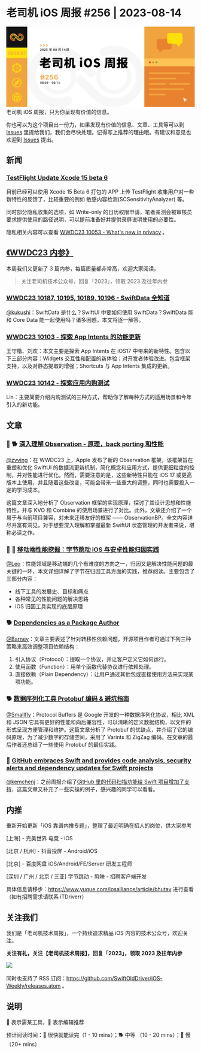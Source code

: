 # 老司机 iOS 周报 #256 | 2023-08-14

![ios-weekly](https://github.com/SwiftOldDriver/iOS-Weekly/blob/master/assets/weekly-header/256.png?raw=true)
老司机 iOS 周报，只为你呈现有价值的信息。

你也可以为这个项目出一份力，如果发现有价值的信息、文章、工具等可以到 [Issues](https://github.com/SwiftOldDriver/iOS-Weekly/issues) 里提给我们，我们会尽快处理。记得写上推荐的理由哦。有建议和意见也欢迎到 [Issues](https://github.com/SwiftOldDriver/iOS-Weekly/issues) 提出。

## 新闻

### [TestFlight Update Xcode 15 beta 6](https://developer.apple.com/news/releases/?id=08022023a)

目前已经可以使用 Xcode 15 Beta 6 打包的 APP 上传 TestFlight 收集用户对一些新特性的反馈了，比较重要的例如 敏感内容检测(SCSensitivityAnalyzer) 等。

同时部分隐私收集的选项，如 Write-only 的日历权限申请，笔者亲测会被审核员要求提供使用的路径说明，可以提前准备好并提供录屏说明使用的必要性。

隐私相关内容可以查看 [WWDC23 10053 - What's new in privacy](https://xiaozhuanlan.com/topic/9504861273) 。

## [《WWDC23 内参》](https://xiaozhuanlan.com/wwdc23)

本周我们又更新了 3 篇内参，每篇质量都非常高，欢迎大家阅读。

> 关注老司机技术公众号，回复「2023」，领取 2023 及往年内参

### [WWDC23 10187, 10195, 10189, 10196 - SwiftData 全知道](https://xiaozhuanlan.com/topic/4937125086)

[@kukushi](https://kukushi.github.io/)：SwiftData 是什么？SwiftUI 中要如何使用 SwiftData？SwiftData 能和 Core Data 能一起使用吗？诸多困惑，本文将逐一解答。

### [WWDC23 10103 - 探索 App Intents 的功能更新](https://xiaozhuanlan.com/topic/9860547123)

王守楷、刘欢：本文主要是探索 App Intents 在 iOS17 中带来的新特性。包含以下三部分内容：Widgets 交互性和配置的新体验；对开发者体验改进。包含框架支持，以及对静态提取的增强；Shortcuts 与 App Intents 集成的更新。

### [WWDC23 10142 - 探索应用内购测试](https://xiaozhuanlan.com/topic/5180246739)

Lin：主要简要介绍内购测试的三种方式，帮助你了解每种方式的适用场景和今年引入的新功能。

## 文章

### 🌟 🐕 [深入理解 Observation - 原理，back porting 和性能](https://onevcat.com/2023/08/observation-framework/)

[@zvving](https://github.com/zvving)：在 WWDC23 上，Apple 发布了新的 Observation 框架，该框架旨在重塑和优化 SwiftUI 的数据流更新机制，简化概念和应用方式，提供更细粒度的控制，并对性能进行优化。然而，需要注意的是，这些新特性只能在 iOS 17 或更高版本上使用，并且随着这些改变，可能会带来一些重大的调整，同时也需要投入一定的学习成本。

这篇文章深入地分析了 Observation 框架的实现原理，探讨了其设计思想和性能特性，并与 KVO 和 Combine 的使用场景进行了对比。此外，文章还介绍了一个易于与当前项目兼容，对未来迁移友好的框架 —— ObservationBP。全文内容详尽并富有洞见，对于想要深入理解和掌握最新 SwiftUI 状态管理的开发者来说，堪称必读之作。

### 🌟 🐢 [移动端性能挖掘：字节跳动 iOS 与安卓性能归因实践](https://mp.weixin.qq.com/s/12Co7Tbvw2PmIZPqFlxaHA)

[@Leo](https://github.com/leomobiledeveloper)：性能领域是移动端的几个有难度的方向之一，归因又是解决性能问题的最关键的一环，本文详细详解了字节在归因工具方面的实践，推荐阅读。主要包含了三部分内容：

* 线下工具的发展史、目标和痛点
* 各种常见的性能问题的解决思路
* iOS 归因工具实现的底层原理

### 🐕 [Dependencies as a Package Author](https://www.massicotte.org/package-author-dependencies)

[@Barney](https://github.com/BarneyZhaoooo)：文章主要表述了针对转移性依赖问题，开源项目作者可通过下列三种策略来高效调整项目依赖结构：

1. 引入协议（Protocol）：提取一个协议，并让客户定义它如何运行。
2. 使用函数（Function）：用单个函数代替协议进行依赖处理。
3. 直接依赖（Plain Dependency）：让用户通过其他包或直接使用方法来实现某项功能。

### 🐕 [数据序列化工具 Protobuf 编码 & 避坑指南](https://mp.weixin.qq.com/s/xH9v4Al3B2vPbZIp2yqZpQ)

[@Smallfly](https://github.com/iostalks)：Protocol Buffers 是 Google 开发的一种数据序列化协议，相比 XML 和 JSON 它具有更好的性能和向后兼容性，可以清晰的定义数据结构，以文件的形式呈现方便管理和维护。这篇文章分析了 Protobuf 的优缺点，并介绍了它的编码原理，为了减少数字的存储空间，采用了 Varints 和 ZigZag 编码。在文章的最后作者还总结了一些使用 Protobuf 的最佳实践。

### 🐎 [GitHub embraces Swift and provides code analysis, security alerts and dependency updates for Swift projects](https://blog.eidinger.info/github-embraces-swift-and-provides-code-analysis-security-alerts-and-dependency-updates-for-swift-projects)

[@kemchenj](https://kemchenj.github.io/)：之前周报介绍了[GitHub 里的代码扫描功能给 Swift 项目增加了支持](https://github.com/SwiftOldDriver/iOS-Weekly/blob/a6da79a0300d5d99b2a270819f88f6be6ddf1785/Reports/2023/%23250-2023.07.03.md#github-的-dependency-graph-dependabot-alerts-和-advisory-database-现在正式提供-swift-的支持)，这篇文章又补充了一些实操的例子，感兴趣的同学可以看看。

## 内推

重新开始更新「iOS 靠谱内推专题」，整理了最近明确在招人的岗位，供大家参考

[上海] - 完美世界 电竞 - iOS

[北京 / 杭州] - 抖音投屏 - Android/iOS

[北京] - 百度网盘 iOS/Android/FE/Server 研发工程师

[深圳 / 广州 / 北京 / 三亚] 字节跳动 - 剪映 - 招聘客户端开发

具体信息请移步：<https://www.yuque.com/iosalliance/article/bhutav> 进行查看（如有招聘需求请联系 iTDriverr）

## 关注我们

我们是「老司机技术周报」，一个持续追求精品 iOS 内容的技术公众号，欢迎关注。

**关注有礼，关注【老司机技术周报】，回复「2023」，领取 2023 及往年内参**

![](https://github.com/SwiftOldDriver/iOS-Weekly/blob/master/assets/qrcode_for_wechat.jpg?raw=true)

同时也支持了 RSS 订阅：<https://github.com/SwiftOldDriver/iOS-Weekly/releases.atom> 。

## 说明

🚧 表示需某工具，🌟 表示编辑推荐

预计阅读时间：🐎 很快就能读完（1 - 10 mins）；🐕 中等 （10 - 20 mins）；🐢 慢（20+ mins）
